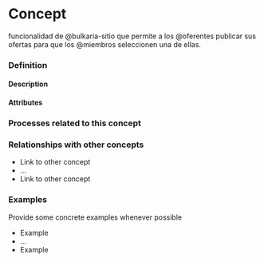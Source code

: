 Concept
======
funcionalidad de @bulkaria-sitio que permite a los @oferentes publicar sus ofertas para que los @miembros seleccionen una de ellas.
### Definition

#### Description

#### Attributes

### Processes related to this concept

### Relationships with other concepts
* Link to other concept 
* ...
* Link to other concept

### Examples 

Provide some concrete examples whenever possible
* Example 
* ...
* Example


